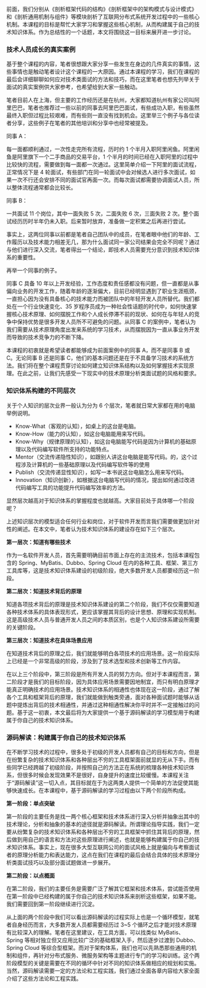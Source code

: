 前面，我们分别从《剖析框架代码的结构》《剖析框架中的架构模式与设计模式》和《剖析通用机制与组件》等模块剖析了互联网分布式系统开发过程中的一些核心机制。本课程的目标是帮忙大家学习和掌握这些核心机制，从而构建属于自己的技术知识体系。作为总结性的一个话题，本文将围绕这一目标来展开进一步讨论。

### 技术人员成长的真实案例

基于整个课程的内容，笔者很想跟大家分享一些发生在身边的几件真实的事情，这些事情也是触动笔者设计这个课程的一大原因。通过本课程的学习，我们在课程的最后会详细聊聊如何应对技术类面试的方法和技巧，而在这里笔者也想先列举关于面试的真实案例供大家参考，也希望给到大家一些触动。

笔者目前人在上海，但主要的工作经历还是在杭州，大家都知道杭州有家公司叫阿里巴巴，笔者也推荐过一些以前的同事去阿里巴巴面试，有些成功入职，有些虽然最终入职但过程比较艰难，而有些则一直没有找到机会。这里举三个例子与各位读者分享，这些例子在笔者的其他培训和分享中也经常被提及。

同事 A：

每一面都顺利通过，一次性走完所有流程，历时约 1 个半月入职阿里闲鱼。阿里闲鱼是阿里旗下一个二手商品的交易平台，1
个半月的时间已经在入职阿里的过程中比较快的流程，需要做到每一面都一次通过。这里简单介绍一下阿里的面试流程，正常情况下是 4
轮面试，有些部门在同一轮面试中会对候选人进行多次面试，如果一次不行还会安排不同的面试官再面一次。而每次面试都需要协调面试人员，所以整体流程通常都会比较长。

同事 B：

一共面试 11 个岗位，其中一面失败 5 次，二面失败 6 次，三面失败 2 次。整个面试经历历时半年仍未入职。后来暂时放弃，准备做一定积累之后再进行尝试。

事实上，这两位同事以前都是笔者自己团队中的成员，在笔者眼中他们的年龄、工作履历以及技术能力相差无几，那为什么面试同一家公司结果会完全不同呢？通过与他们进行深入交流，笔者得出一个结论，即技术人员需要充分意识到技术知识体系的重要性。

再举一个同事的例子。

同事 C 具备 10
年以上开发经验，工作态度和责任感都没有问题，但一直都是从事偏向业务的开发工作，随着年龄的逐渐偏大，目前已经明显遇到了职业生涯瓶颈，一直担心因为没有具备核心的技术能力而被团队中的年轻开发人员所替代。我们都处在一个行业快速变化、35
岁程序员成为一种社会性话题的时代中，如何快速掌握核心技术原理、如何摆脱工作和个人成长停滞不前的现状、如何在与年轻人的竞争中保持优势是很多开发人员所不可避免的问题。从同事
C 的案例中，笔者认为我们需要从技术原理角度出发来系统的学习技术，从而摆脱因为一直从事业务开发而导致的技术竞争力的不断下降。

本课程的初衷就是希望读者都能够成为前面案例中的同事 A，而不是同事 B 或 C。无论同事 B 还是同事
C，他们的基本问题还是在于不具备学习技术的系统方法。我们将在整个课程贯穿讨论如何建立知识体系结构以及如何掌握技术实现原理。在此之前，让我们先感受一下现实中的技术原理分析类面试题的风格和要求。

### 知识体系构建的不同层次

关于个人知识的层次业界一般认为分为 6 个层次，笔者就日常大家都在用的电脑举例说明。

  * Know-What（客观的认知），如桌上的这台是电脑。
  * Know-How（能力的认知），如这台电脑能用来写代码。
  * Know-Why（规律原理的认知），如这台电脑能写代码是因为计算机的基础原理以及代码编写软件所支持的功能特点。
  * Mentor（交流传递隐性知识），如跟别人讲这台电脑是能写代码。的，这个过程涉及计算机的一些基础原理以及代码编写软件等的使用
  * Publish（交流传递显性知识），如写一本书说这台电脑怎么用来写代码。
  * Innovation（知识创新），如根据这台电脑写代码的情况，提出如何通过改进代码编写工具的功能提升代码编写效率的方法。

显然层次越高对于知识体系的掌握程度也就越高。大家目前处于具体哪一个阶段呢？

上述知识层次的模型适合任何行业和岗位，对于软件开发而言我们需要做更加针对性的阐述。在本文中，笔者认为技术知识体系的建设存在如下三个层次。

**第一层次：知道有哪些技术**

作为一名软件开发人员，首先需要明确目前市面上存在的主流技术，包括本课程包含的 Spring、MyBatis、Dubbo、Spring Cloud
在内的各种工具、框架、第三方工具库等，这是技术知识体系建设的初级阶段，绝大多数开发人员都要经历这一阶段。

**第二层次：知道技术背后的原理**

知道各项技术背后的原理是技术知识体系建设的第二个阶段，我们不仅仅需要知道各种技术体系的具体表现形式，更应该掌握其背后的设计思想、原理和实现机制。这是高级技术人员与普通开发人员之间的本质区别，也是个人知识体系建设所需要的关键阶段。

**第三层次：知道技术在具体场景应用**

在知道技术背后的原理之后，我们就能够明白各项技术的应用场景。这一阶段实际上已经是一个非常高级的阶段，涉及到了技术选型和技术创新等工作内容。

在以上三个阶段中，第三阶段是所有开发人员的努力方向。但对于本课程而言，第二阶段才是我们的目标阶段，因为具体应用场景需要因地制宜，而只有明白原理才能真正明确技术的应用场景。技术知识体系的相通性也体现在这一阶段，通过了解各个工具和框架背后的原理，我们就能做到触类旁通，面对各种面试题时能够从话题中提炼出背后的技术相通性，并通过这种相通性解决你平时并不一定接触过的问题。基于这一初衷，本文最后将为大家提供一个基于源码解读的学习模型用于构建属于你自己的技术知识体系。

### 源码解读：构建属于你自己的技术知识体系

在不断学习技术的过程中，很多处于初级的开发人员都有自己的目标和方向，但是在纷繁复杂的技术知识体系和各种层出不穷的工具框架面前就显的无从下手。而有些同学已经跨越了初级阶段，并按照自己的方法正在系统的梳理各种技术知识体系，但很多时候会发现效果不是很好，自身提升的速度比较缓慢。本课程关注于“源码解读”这一切入点，其目标就在于为这两类人提供一个简单的方法促使其能够快速成长。在本课程中，基于源码解读的学习过程由以下两个阶段所构成。

**第一阶段：单点突破**

第一阶段的主要任务是找一两个核心框架和技术体系进行深入分析并抽象出其中的技术理论，分析和抽象的基本的途径就是源码解读。所谓理论指导实践，我们一定要从纷繁复杂的技术知识体系和各种层出不穷的工具框架中抓住其背后的原理，然后做到用自己的语言和方法对这些原理进行阐述，也就是能够构建属于你自己的技术知识体系。事实上，现在很多大型互联网公司的面试风格上就是偏向与考察面试者的原理分析能力和表达能力，这点在我们在课程的最后会结合具体的技术原理分析类面试技巧以及部分面试题做进一步展开。

**第二阶段：以点概面**

在第二阶段，我们的主要任务是需要广泛了解其它框架和技术体系，尝试能否使用在第一阶段中已经构建的属于你自己的技术知识体系来剖析这些框架，如果不能。我们需要回到第一阶段继续进行沉淀。

从上面的两个阶段中我们可以看出源码解读的过程实际上也是一个循环模型，就笔者自身经历而言，大多数开发人员都需要经历过 3~5
个循环之后才能对技术原理有比较深入的理解。笔者在这里建议，在工具方面，可以找类似 MyBatis、Spring
等相对独立但又应用比较广泛的基础框架入手，然后逐步过渡到 Dubbo、Spring Cloud
等综合型框架。而对于架构体系，我们也可以先熟悉那些通用的机制和组件，再针对分布式服务、微服务架构等主题进行专门的学习和训练。这个两阶段模型的关键是需要在不同的循环中针对不同的知识体系做相应的规划和实施。当然，源码解读需要一定的方法论和工程实践，我们通过全面各章内容给大家全面介绍了这些方法论和工程实践。

